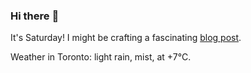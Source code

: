 ### Hi there :wave:

It's Saturday! I might be crafting a fascinating [blog post](https://benjaminwuethrich.dev).

Weather in Toronto: light rain, mist, at +7°C.
